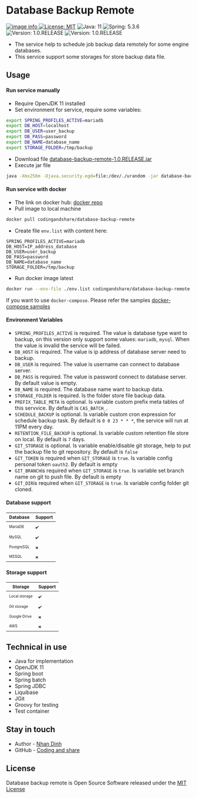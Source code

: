 # Database Backup Remote

<a href="https://github.com/codingandshare/database-backup-remote/actions/workflows/pipeline_build.yml">![image info](https://github.com/codingandshare/database-backup-remote/actions/workflows/pipeline_build.yml/badge.svg)
</a>
[![License: MIT](https://img.shields.io/badge/License-MIT-yellow.svg)](https://opensource.org/licenses/MIT)
![Java: 11](https://img.shields.io/badge/Java-11-red.svg)
![Spring: 5.3.6](https://img.shields.io/badge/Spring-5.3.6-blue.svg)
![Version: 1.0.RELEASE](https://img.shields.io/badge/Version-1.0.RELEASE-green.svg)
![Version: 1.0.RELEASE](https://img.shields.io/badge/Test%20coverage-100%25-green.svg)

- The service help to schedule job backup data remotely for some engine databases.
- This service support some storages for store backup data file.

## Usage
#### Run service manually
- Require OpenJDK 11 installed
- Set environment for service, require some variables:
```sh
export SPRING_PROFILES_ACTIVE=mariadb
export DB_HOST=localhost
export DB_USER=user_backup
export DB_PASS=password
export DB_NAME=database_name
export STORAGE_FOLDER=/tmp/backup
```
- Download file [database-backup-remote-1.0.RELEASE.jar](https://github.com/codingandshare/database-backup-remote/releases/download/releases%2F1.0.RELEASE/database-backup-remote-1.0.RELEASE.jar)
- Execute jar file
```sh
java -Xmx256m -Djava.security.egd=file:/dev/./urandom -jar database-backup-remote.1.0.RELEASE.jar
```
#### Run service with docker
- The link on docker hub: [docker repo](https://hub.docker.com/r/codingandshare/database-backup-remote)
- Pull image to local machine
```sh
docker pull codingandshare/database-backup-remote
```
- Create file `env.list` with content here:
```
SPRING_PROFILES_ACTIVE=mariadb
DB_HOST=IP_address_database
DB_USER=user_backup
DB_PASS=password
DB_NAME=database_name
STORAGE_FOLDER=/tmp/backup
```
- Run docker image latest
```sh
docker run --env-file ./env.list codingandshare/database-backup-remote
```
If you want to use `docker-compose`. Please refer the samples [docker-compose samples](https://github.com/codingandshare/database-backup-remote/tree/main/samples)

#### Environment Variables
- `SPRING_PROFILES_ACTIVE` is required. The value is database type want to backup, on this version only support some values: `mariadb`, `mysql`. When the value is invalid the service will be failed.
- `DB_HOST` is required. The value is ip address of database server need to backup.
- `DB_USER` is required. The value is username can connect to database server.
- `DB_PASS` is required. The value is password connect to database server. By default value is empty.
- `DB_NAME` is required. The database name want to backup data.
- `STORAGE_FOLDER` is required. Is the folder store file backup data.
- `PREFIX_TABLE_META` is optional. Is variable custom prefix meta tables of this servvice. By default is `CAS_BATCH_`.
- `SCHEDULE_BACKUP` is optional. Is variable custom cron expression for schedule backup task. By default is `0 0 23 * * *`, the service will run at 11PM every day.
- `RETENTION_FILE_BACKUP` is optional. Is variable custom retention file store on local. By default is `7` days.
- `GIT_STORAGE` is optional. Is variable enable/disable git storage, help to put the backup file to git repository. By default is `false`
- `GIT_TOKEN` is required when `GIT_STORAGE` is `true`. Is variable config personal token `oauth2`. By default is empty
- `GIT_BRANCH`is required when `GIT_STORAGE` is `true`. Is variable set branch name on git to push file. By default is empty
- `GIT_DIR`is required when `GIT_STORAGE` is `true`. Is variable config folder git cloned.

#### Database support
| <span style="font-size: 12px;">Database</span>                   | <span style="font-size: 12px;">Support</span>|
| -------------                                                    | -----                                        |
| <span style="font-size: 10px;">MariaDB</span>                    |  <span style="font-size: 10px;">✔</span>️     |
| <span style="font-size: 10px;">MySQL</span>                      |  <span style="font-size: 10px;">✔</span>️️     |
| <span style="font-size: 10px;">PostgreSQL</span>                 |  <span style="font-size: 10px;">❌</span>️    |
| <span style="font-size: 10px;">MSSQL</span>                      |  <span style="font-size: 10px;">❌</span>️    |

#### Storage support
| <span style="font-size: 12px;">Storage</span>                   | <span style="font-size: 12px;">Support</span>|
| -------------                                                   | -----                                        |
| <span style="font-size: 10px;">Local storage</span>             |  <span style="font-size: 10px;">✔</span>️     |
| <span style="font-size: 10px;">Git storage</span>               |  <span style="font-size: 10px;">✔</span>️️     |
| <span style="font-size: 10px;">Google Drive</span>              |  <span style="font-size: 10px;">❌</span>️    |
| <span style="font-size: 10px;">AWS</span>                       |  <span style="font-size: 10px;">❌</span>️    |

## Technical in use

- Java for implementation
- OpenJDK 11
- Spring boot
- Spring batch
- Spring JDBC
- Liquibase
- JGit
- Groovy for testing
- Test container

## Stay in touch

- Author - <a href="skype:42d31569536d16f1?chat">Nhan Dinh</a>
- GitHub - [Coding and share](https://github.com/codingandshare)

## License

Database backup remote is Open Source Software released under
the [MIT License](https://raw.githubusercontent.com/codingandshare/database-backup-remote/main/LICENSE)
